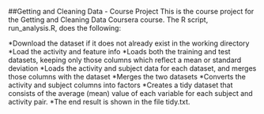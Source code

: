 ##Getting and Cleaning Data - Course Project
This is the course project for the Getting and Cleaning Data Coursera course. The R script, run_analysis.R, does the following:

*Download the dataset if it does not already exist in the working directory
*Load the activity and feature info
*Loads both the training and test datasets, keeping only those columns which reflect a mean or standard deviation
*Loads the activity and subject data for each dataset, and merges those columns with the dataset
*Merges the two datasets
*Converts the activity and subject columns into factors
*Creates a tidy dataset that consists of the average (mean) value of each variable for each subject and activity pair.
*The end result is shown in the file tidy.txt.